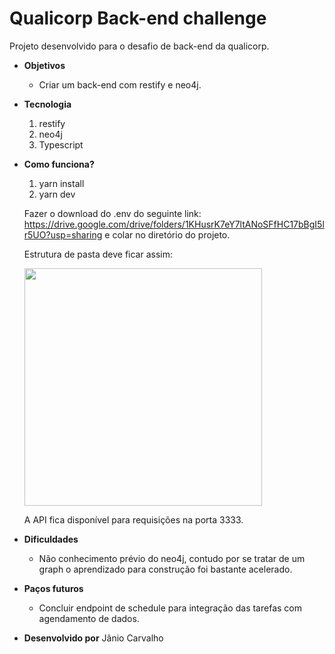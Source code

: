 # Qualicorp Back-end challenge

Projeto desenvolvido para o desafio de back-end da qualicorp.

* **Objetivos**
  * Criar um back-end com restify e neo4j. 
  
* **Tecnologia**
  1. restify
  2. neo4j
  3. Typescript

* **Como funciona?**
  1. yarn install
  2. yarn dev

  Fazer o download do .env do seguinte link: https://drive.google.com/drive/folders/1KHusrK7eY7ltANoSFfHC17bBgI5lr5UO?usp=sharing e colar no diretório do projeto.

  Estrutura de pasta deve ficar assim: 

  <img src="./src/assets/folder.png" height="380" />

  A API fica disponível para requisições na porta 3333.


* **Dificuldades**
  * Não conhecimento prévio do neo4j, contudo por se tratar de um graph o aprendizado
  para construção foi bastante acelerado.

* **Paços futuros**
  * Concluir endpoint de schedule para integração das tarefas com agendamento de dados.

* **Desenvolvido por** Jânio Carvalho
